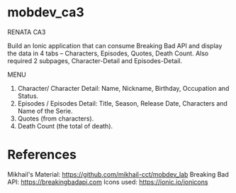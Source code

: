 # mobdev_ca3
RENATA CA3

Build an Ionic application that can consume Breaking Bad API and display the data in 4 tabs – Characters, Episodes, Quotes, Death Count. Also required 2 subpages, Character-Detail and Episodes-Detail.

MENU 

1. Character/ Character Detail: Name, Nickname, Birthday, Occupation and Status.
2. Episodes / Episodes Detail: Title, Season, Release Date, Characters and Name of the Serie.
3. Quotes (from characters).
5. Death Count (the total of death).

# References

Mikhail's Material: https://github.com/mikhail-cct/mobdev_lab
Breaking Bad API: https://breakingbadapi.com
Icons used: https://ionic.io/ionicons